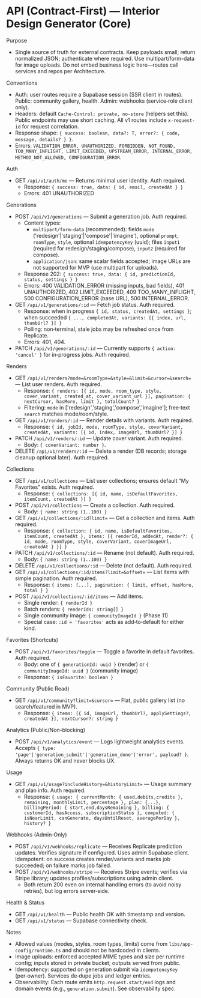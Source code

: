 # API (Contract‑First) — Interior Design Generator (Core)

Purpose
- Single source of truth for external contracts. Keep payloads small; return normalized JSON; authenticate where required. Use multipart/form-data for image uploads. Do not embed business logic here—routes call services and repos per Architecture.

Conventions
- Auth: user routes require a Supabase session (SSR client in routes). Public: community gallery, health. Admin: webhooks (service‑role client only).
- Headers: default `Cache-Control: private, no-store` (helpers set this). Public endpoints may use short caching. All v1 routes include `x-request-id` for request correlation.
- Response shape: `{ success: boolean, data?: T, error?: { code, message, details? } }`.
- Errors: `VALIDATION_ERROR, UNAUTHORIZED, FORBIDDEN, NOT_FOUND, TOO_MANY_INFLIGHT, LIMIT_EXCEEDED, UPSTREAM_ERROR, INTERNAL_ERROR, METHOD_NOT_ALLOWED, CONFIGURATION_ERROR`.

Auth
- GET `/api/v1/auth/me` — Returns minimal user identity. Auth required.
  - Response: `{ success: true, data: { id, email, createdAt } }`
  - Errors: 401 UNAUTHORIZED

Generations
- POST `/api/v1/generations` — Submit a generation job. Auth required.
  - Content types:
    - `multipart/form-data` (recommended): fields `mode` ('redesign'|'staging'|'compose'|'imagine'), optional `prompt`, `roomType`, `style`, optional `idempotencyKey` (uuid); files `input1` (required for redesign/staging/compose), `input2` (required for compose).
    - `application/json`: same scalar fields accepted; image URLs are not supported for MVP (use multipart for uploads).
  - Response 202: `{ success: true, data: { id, predictionId, status, settings } }`
  - Errors: 400 VALIDATION_ERROR (missing inputs, bad fields), 401 UNAUTHORIZED, 402 LIMIT_EXCEEDED, 409 TOO_MANY_INFLIGHT, 500 CONFIGURATION_ERROR (base URL), 500 INTERNAL_ERROR.
- GET `/api/v1/generations/:id` — Fetch job status. Auth required.
  - Response: when in progress `{ id, status, createdAt, settings }`; when succeeded `{ ..., completedAt, variants: [{ index, url, thumbUrl? }] }`
  - Polling: non‑terminal, stale jobs may be refreshed once from Replicate.
  - Errors: 401, 404.
- PATCH `/api/v1/generations/:id` — Currently supports `{ action: 'cancel' }` for in‑progress jobs. Auth required.

Renders
- GET `/api/v1/renders?mode=&roomType=&style=&limit=&cursor=&search=` — List user renders. Auth required.
  - Response: `{ renders: [{ id, mode, room_type, style, cover_variant, created_at, cover_variant_url }], pagination: { nextCursor, hasMore, limit }, totalCount? }`
  - Filtering: `mode` in ['redesign','staging','compose','imagine']; free‑text `search` matches mode/room/style.
- GET `/api/v1/renders/:id` — Render details with variants. Auth required.
  - Response: `{ id, jobId, mode, roomType, style, coverVariant, createdAt, variants: [{ id, index, imageUrl, thumbUrl? }] }`
- PATCH `/api/v1/renders/:id` — Update cover variant. Auth required.
  - Body: `{ coverVariant: number }`.
- DELETE `/api/v1/renders/:id` — Delete a render (DB records; storage cleanup optional later). Auth required.

Collections
- GET `/api/v1/collections` — List user collections; ensures default “My Favorites” exists. Auth required.
  - Response: `{ collections: [{ id, name, isDefaultFavorites, itemCount, createdAt }] }`
- POST `/api/v1/collections` — Create a collection. Auth required.
  - Body: `{ name: string (1..100) }`
- GET `/api/v1/collections/:id?limit=` — Get a collection and items. Auth required.
  - Response: `{ collection: { id, name, isDefaultFavorites, itemCount, createdAt }, items: [{ renderId, addedAt, render?: { id, mode, roomType, style, coverVariant, coverImageUrl, createdAt } }] }`
- PATCH `/api/v1/collections/:id` — Rename (not default). Auth required.
  - Body: `{ name: string (1..100) }`
- DELETE `/api/v1/collections/:id` — Delete (not default). Auth required.
- GET `/api/v1/collections/:id/items?limit=&offset=` — List items with simple pagination. Auth required.
  - Response: `{ items: [...], pagination: { limit, offset, hasMore, total } }`
- POST `/api/v1/collections/:id/items` — Add items.
  - Single render: `{ renderId }`
  - Batch renders: `{ renderIds: string[] }`
  - Single community image: `{ communityImageId }` (Phase 11)
  - Special case: `:id = 'favorites'` acts as add‑to‑default for either kind.

Favorites (Shortcuts)
- POST `/api/v1/favorites/toggle` — Toggle a favorite in default favorites. Auth required.
  - Body: one of `{ generationId: uuid }` (render) or `{ communityImageId: uuid }` (community image)
  - Response: `{ isFavorite: boolean }`

Community (Public Read)
- GET `/api/v1/community?limit=&cursor=` — Flat, public gallery list (no search/featured in MVP).
  - Response: `{ items: [{ id, imageUrl, thumbUrl?, applySettings?, createdAt }], nextCursor?: string }`

Analytics (Public/Non-blocking)
- POST `/api/v1/analytics/event` — Logs lightweight analytics events. Accepts `{ type: 'page'|'generation_submit'|'generation_done'|'error', payload? }`. Always returns OK and never blocks UX.

Usage
- GET `/api/v1/usage?includeHistory=&historyLimit=` — Usage summary and plan info. Auth required.
  - Response: `{ usage: { currentMonth: { used,debits,credits }, remaining, monthlyLimit, percentage }, plan: {...}, billingPeriod: { start,end,daysRemaining }, billing: { customerId, hasAccess, subscriptionStatus }, computed: { isNearLimit, canGenerate, daysUntilReset, averagePerDay }, history? }`

Webhooks (Admin‑Only)
- POST `/api/v1/webhooks/replicate` — Receives Replicate prediction updates. Verifies signature if configured. Uses admin Supabase client. Idempotent: on success creates render/variants and marks job succeeded; on failure marks job failed.
- POST `/api/v1/webhooks/stripe` — Receives Stripe events; verifies via Stripe library; updates profiles/subscriptions using admin client.
  - Both return 200 even on internal handling errors (to avoid noisy retries), but log errors server‑side.

Health & Status
- GET `/api/v1/health` — Public health OK with timestamp and version.
- GET `/api/v1/status` — Supabase connectivity check.

Notes
- Allowed values (modes, styles, room types, limits) come from `libs/app-config/runtime.ts` and should not be hardcoded in clients.
- Image uploads: enforced accepted MIME types and size per runtime config; inputs stored in private bucket; outputs served from public.
- Idempotency: supported on generation submit via `idempotencyKey` (per‑owner). Services de‑dupe jobs and ledger entries.
- Observability: Each route emits `http.request.start/end` logs and domain events (e.g., `generation.submit`). See observability spec.
